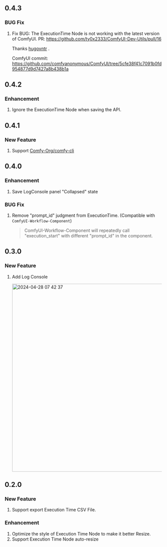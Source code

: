 0.4.3
---

### BUG Fix

1. Fix BUG: The ExecutionTime Node is not working with the latest version of ComfyUI.
   PR: https://github.com/ty0x2333/ComfyUI-Dev-Utils/pull/16

   Thanks [hugovntr](https://github.com/hugovntr) .

   ComfyUI commit: https://github.com/comfyanonymous/ComfyUI/tree/5cfe38f41c7091b0fd954877d9d7427a8b438b1a

0.4.2
---

### Enhancement

1. Ignore the ExecutionTime Node when saving the API.

0.4.1
---

### New Feature

1. Support [Comfy-Org/comfy-cli](https://github.com/Comfy-Org/comfy-cli)

0.4.0
---

### Enhancement

1. Save LogConsole panel "Collapsed" state

### BUG Fix

1. Remove "prompt_id" judgment from ExecutionTime. (Compatible with `ComfyUI-Workflow-Component`)

   > ComfyUI-Workflow-Component will repeatedly call "execution_start"
   with different "prompt_id" in the component.

0.3.0
---

### New Feature

1. Add Log Console

   <img width="600" alt="2024-04-28 07 42 37" src="https://github.com/ty0x2333/ComfyUI-Dev-Utils/assets/7489176/5b44f45c-9fda-4478-a047-b61576ec03dd">

0.2.0
---

### New Feature

1. Support export Execution Time CSV File.

### Enhancement

1. Optimize the style of Execution Time Node to make it better Resize.
2. Support Execution Time Node auto-resize
